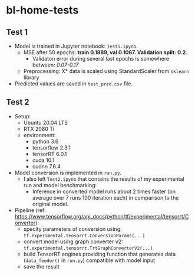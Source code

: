# bl-home-tests

## Test 1

- Model is trained in Jupyter notebook: `Test1.ipynb`.
    - MSE after 50 epochs: **train 0.1889, val 0.1067. Validation split: 0.2.**
        - Validaton error during several last epochs is somewhere between: *0.07-0.17*
    - Preprocessing: X* data is scaled using StandardScaler from `sklearn` library 
- Predicted values are saved in `test_pred.csv` file.

## Test 2

- Setup:
    - Ubuntu 20.04 LTS
    - RTX 2080 Ti
    - environment:
        - python 3.6
        - tensorflow 2.3.1
        - tensorRT 6.0.1
        - cuda 10.1
        - cudnn 7.6.4 
- Model conversion is implemented in `run.py`. 
    - I also left `Test2.ipynb` that contains the results of my experimental run and model benchmarking:
        - Inference in converted model runs about 2 times faster (on average over 7 runs 100 iteration each) in comparison to the original model.
- Pipeline (ref: https://www.tensorflow.org/api_docs/python/tf/experimental/tensorrt/Converter):
    - specify parameters of conversion using: `tf.experimental.tensorrt.ConversionParams(...)`
    - convert model using graph converter v2: `tf.experimental.tensorrt.TrtGraphConverterV2(...)`
    - build TensorRT engines providing function that generates data (`data_feeder()` in `run.py`) compatible with model input
    - save the result


